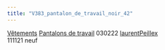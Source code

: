 ```yaml
---
title: "V383_pantalon_de_travail_noir_42"
---
```


[Vêtements](notes/equipements/L_Vetements.md) [Pantalons de travail](notes/equipements/vetements/V_PantalonsDeTravail.md) 030222 [laurentPeillex](laurentPeillex.md)\
111121 neuf